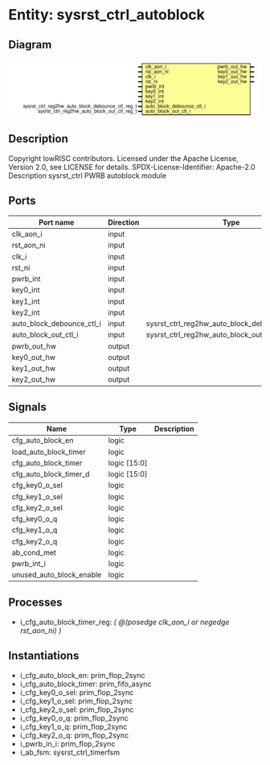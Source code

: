 # Entity: sysrst_ctrl_autoblock
## Diagram
![Diagram](sysrst_ctrl_autoblock.svg "Diagram")
## Description
Copyright lowRISC contributors.
 Licensed under the Apache License, Version 2.0, see LICENSE for details.
 SPDX-License-Identifier: Apache-2.0
 Description sysrst_ctrl PWRB autoblock module
 
## Ports
| Port name                 | Direction | Type                                             | Description |
| ------------------------- | --------- | ------------------------------------------------ | ----------- |
| clk_aon_i                 | input     |                                                  |             |
| rst_aon_ni                | input     |                                                  |             |
| clk_i                     | input     |                                                  |             |
| rst_ni                    | input     |                                                  |             |
| pwrb_int                  | input     |                                                  |             |
| key0_int                  | input     |                                                  |             |
| key1_int                  | input     |                                                  |             |
| key2_int                  | input     |                                                  |             |
| auto_block_debounce_ctl_i | input     | sysrst_ctrl_reg2hw_auto_block_debounce_ctl_reg_t |             |
| auto_block_out_ctl_i      | input     | sysrst_ctrl_reg2hw_auto_block_out_ctl_reg_t      |             |
| pwrb_out_hw               | output    |                                                  |             |
| key0_out_hw               | output    |                                                  |             |
| key1_out_hw               | output    |                                                  |             |
| key2_out_hw               | output    |                                                  |             |
## Signals
| Name                     | Type         | Description |
| ------------------------ | ------------ | ----------- |
| cfg_auto_block_en        | logic        |             |
| load_auto_block_timer    | logic        |             |
| cfg_auto_block_timer     | logic [15:0] |             |
| cfg_auto_block_timer_d   | logic [15:0] |             |
| cfg_key0_o_sel           | logic        |             |
| cfg_key1_o_sel           | logic        |             |
| cfg_key2_o_sel           | logic        |             |
| cfg_key0_o_q             | logic        |             |
| cfg_key1_o_q             | logic        |             |
| cfg_key2_o_q             | logic        |             |
| ab_cond_met              | logic        |             |
| pwrb_int_i               | logic        |             |
| unused_auto_block_enable | logic        |             |
## Processes
- i_cfg_auto_block_timer_reg: _( @(posedge clk_aon_i or negedge rst_aon_ni) )_

## Instantiations
- i_cfg_auto_block_en: prim_flop_2sync
- i_cfg_auto_block_timer: prim_fifo_async
- i_cfg_key0_o_sel: prim_flop_2sync
- i_cfg_key1_o_sel: prim_flop_2sync
- i_cfg_key2_o_sel: prim_flop_2sync
- i_cfg_key0_o_q: prim_flop_2sync
- i_cfg_key1_o_q: prim_flop_2sync
- i_cfg_key2_o_q: prim_flop_2sync
- i_pwrb_in_i: prim_flop_2sync
- i_ab_fsm: sysrst_ctrl_timerfsm
